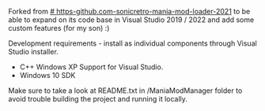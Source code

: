 Forked from [# https-github.com-sonicretro-mania-mod-loader-2021](https://github.com/sonicretro/mania-mod-loader) to be able to expand on its code base in Visual Studio 2019 / 2022 and add some custom features (for my son) :)

Development requirements - install as individual components through Visual Studio installer.
- C++ Windows XP Support for Visual Studio.
- Windows 10 SDK

Make sure to take a look at README.txt in /ManiaModManager folder to avoid trouble building the project and running it locally.
